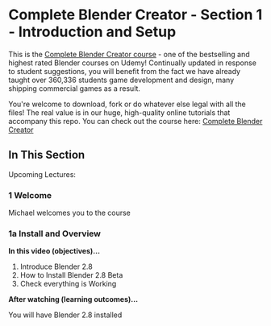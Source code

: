 # Complete Blender Creator - Section 1 - Introduction and Setup

This is the [Complete Blender Creator course]( http://gdev.tv/cbcgithub) - one of the bestselling and highest rated Blender courses on Udemy! Continually updated in response to student suggestions, you will benefit from the fact we have already taught over 360,336 students game development and design, many shipping commercial games as a result.

You're welcome to download, fork or do whatever else legal with all the files! The real value is in our huge, high-quality online tutorials that accompany this repo. You can check out the course here: [Complete Blender Creator]( http://gdev.tv/cbcgithub)

## In This Section

Upcoming Lectures:

### 1 Welcome

Michael welcomes you to the course

### 1a Install and Overview

**In this video (objectives)…**

1. Introduce Blender 2.8
2. How to Install Blender 2.8 Beta
3. Check everything is Working


**After watching (learning outcomes)…**

You will have Blender 2.8 installed

